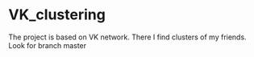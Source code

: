 # VK_clustering
The project is based on VK network. There I find clusters of my friends.
Look for branch master
